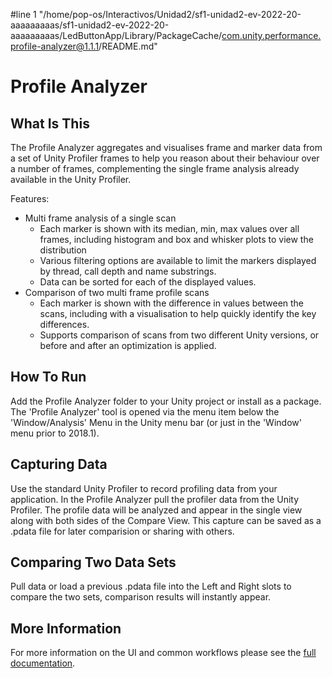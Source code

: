 #line 1 "/home/pop-os/Interactivos/Unidad2/sf1-unidad2-ev-2022-20-aaaaaaaaas/sf1-unidad2-ev-2022-20-aaaaaaaaas/LedButtonApp/Library/PackageCache/com.unity.performance.profile-analyzer@1.1.1/README.md"
# Profile Analyzer

## What Is This
The Profile Analyzer aggregates and visualises frame and marker data from a set of Unity Profiler frames to help you reason about their behaviour over a number of frames, complementing the single frame analysis already available in the Unity Profiler.


Features:
* Multi frame analysis of a single scan
  * Each marker is shown with its median, min, max values over all frames, including histogram and box and whisker plots to view the distribution
  * Various filtering options are available to limit the markers displayed by thread, call depth and name substrings.
  * Data can be sorted for each of the displayed values.
* Comparison of two multi frame profile scans
  * Each marker is shown with the difference in values between the scans, including with a visualisation to help quickly identify the key differences.
  * Supports comparison of scans from two different Unity versions, or before and after an optimization is applied.

## How To Run
Add the Profile Analyzer folder to your Unity project or install as a package.
The 'Profile Analyzer' tool is opened via the menu item below the 'Window/Analysis' Menu in the Unity menu bar (or just in the 'Window' menu prior to 2018.1).

## Capturing Data
Use the standard Unity Profiler to record profiling data from your application.
In the Profile Analyzer pull the profiler data from the Unity Profiler.
The profile data will be analyzed and appear in the single view along with both sides of the Compare View.
This capture can be saved as a .pdata file for later comparision or sharing with others.

## Comparing Two Data Sets
Pull data or load a previous .pdata file into the Left and Right slots to compare the two sets, comparison results will instantly appear.

## More Information
For more information on the UI and common workflows please see the [full documentation](Documentation~/index.md).


